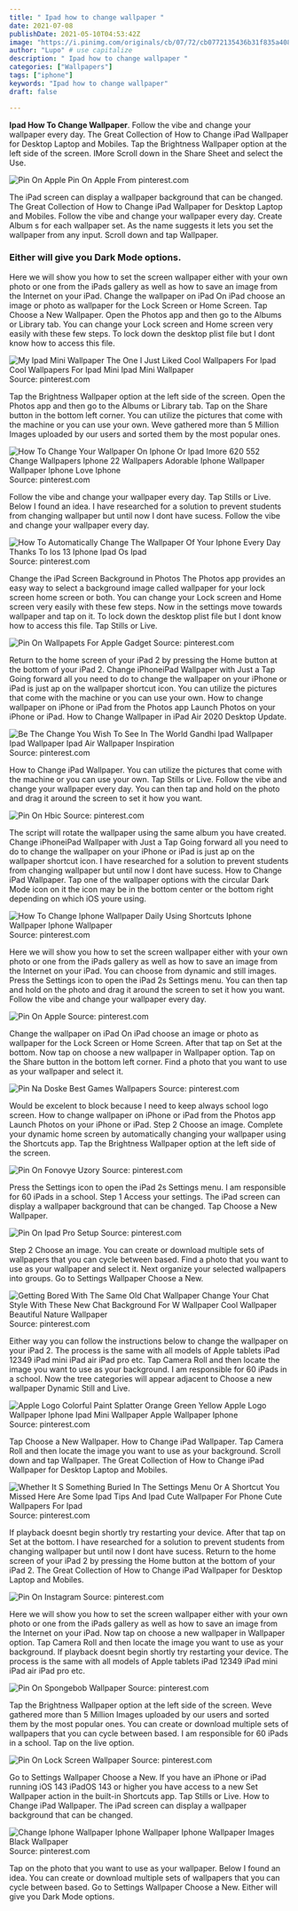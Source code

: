 ```yaml
---
title: " Ipad how to change wallpaper "
date: 2021-07-08
publishDate: 2021-05-10T04:53:42Z
image: "https://i.pinimg.com/originals/cb/07/72/cb0772135436b31f835a40810258a273.jpg"
author: "Lupo" # use capitalize
description: " Ipad how to change wallpaper "
categories: ["Wallpapers"]
tags: ["iphone"]
keywords: "Ipad how to change wallpaper"
draft: false

---
```



**Ipad How To Change Wallpaper**. Follow the vibe and change your wallpaper every day. The Great Collection of How to Change iPad Wallpaper for Desktop Laptop and Mobiles. Tap the Brightness Wallpaper option at the left side of the screen. IMore Scroll down in the Share Sheet and select the Use.

![Pin On Apple](https://i.pinimg.com/originals/d4/8b/e2/d48be2e9f037b72927fd2ec833b56950.jpg "Pin On Apple")
Pin On Apple From pinterest.com


The iPad screen can display a wallpaper background that can be changed. The Great Collection of How to Change iPad Wallpaper for Desktop Laptop and Mobiles. Follow the vibe and change your wallpaper every day. Create Album s for each wallpaper set. As the name suggests it lets you set the wallpaper from any input. Scroll down and tap Wallpaper.

### Either will give you Dark Mode options.

Here we will show you how to set the screen wallpaper either with your own photo or one from the iPads gallery as well as how to save an image from the Internet on your iPad. Change the wallpaper on iPad On iPad choose an image or photo as wallpaper for the Lock Screen or Home Screen. Tap Choose a New Wallpaper. Open the Photos app and then go to the Albums or Library tab. You can change your Lock screen and Home screen very easily with these few steps. To lock down the desktop plist file but I dont know how to access this file.


![My Ipad Mini Wallpaper The One I Just Liked Cool Wallpapers For Ipad Cool Wallpapers For Ipad Mini Ipad Mini Wallpaper](https://i.pinimg.com/originals/20/21/f8/2021f88b50daa73b90e4a23b2b0f00bc.jpg "My Ipad Mini Wallpaper The One I Just Liked Cool Wallpapers For Ipad Cool Wallpapers For Ipad Mini Ipad Mini Wallpaper")
Source: pinterest.com

Tap the Brightness Wallpaper option at the left side of the screen. Open the Photos app and then go to the Albums or Library tab. Tap on the Share button in the bottom left corner. You can utilize the pictures that come with the machine or you can use your own. Weve gathered more than 5 Million Images uploaded by our users and sorted them by the most popular ones.

![How To Change Your Wallpaper On Iphone Or Ipad Imore 620 552 Change Wallpapers Iphone 22 Wallpapers Adorable Iphone Wallpaper Wallpaper Iphone Love Iphone](https://i.pinimg.com/736x/0c/42/7a/0c427aeb905d35c0d3c364bf4bcaa2e7.jpg "How To Change Your Wallpaper On Iphone Or Ipad Imore 620 552 Change Wallpapers Iphone 22 Wallpapers Adorable Iphone Wallpaper Wallpaper Iphone Love Iphone")
Source: pinterest.com

Follow the vibe and change your wallpaper every day. Tap Stills or Live. Below I found an idea. I have researched for a solution to prevent students from changing wallpaper but until now I dont have sucess. Follow the vibe and change your wallpaper every day.

![How To Automatically Change The Wallpaper Of Your Iphone Every Day Thanks To Ios 13 Iphone Ipad Os Ipad](https://i.pinimg.com/originals/c8/a6/e4/c8a6e45d65b0dbbaec490dea5b77cdde.jpg "How To Automatically Change The Wallpaper Of Your Iphone Every Day Thanks To Ios 13 Iphone Ipad Os Ipad")
Source: pinterest.com

Change the iPad Screen Background in Photos The Photos app provides an easy way to select a background image called wallpaper for your lock screen home screen or both. You can change your Lock screen and Home screen very easily with these few steps. Now in the settings move towards wallpaper and tap on it. To lock down the desktop plist file but I dont know how to access this file. Tap Stills or Live.

![Pin On Wallpapets For Apple Gadget](https://i.pinimg.com/originals/41/f3/51/41f351f30efe4be71a2523c5254dcd4f.jpg "Pin On Wallpapets For Apple Gadget")
Source: pinterest.com

Return to the home screen of your iPad 2 by pressing the Home button at the bottom of your iPad 2. Change iPhoneiPad Wallpaper with Just a Tap Going forward all you need to do to change the wallpaper on your iPhone or iPad is just ap on the wallpaper shortcut icon. You can utilize the pictures that come with the machine or you can use your own. How to change wallpaper on iPhone or iPad from the Photos app Launch Photos on your iPhone or iPad. How to Change Wallpaper in iPad Air 2020 Desktop Update.

![Be The Change You Wish To See In The World Gandhi Ipad Wallpaper Ipad Wallpaper Ipad Air Wallpaper Inspiration](https://i.pinimg.com/originals/62/d3/ed/62d3edcc597a365d0eac3136bfb1f415.jpg "Be The Change You Wish To See In The World Gandhi Ipad Wallpaper Ipad Wallpaper Ipad Air Wallpaper Inspiration")
Source: pinterest.com

How to Change iPad Wallpaper. You can utilize the pictures that come with the machine or you can use your own. Tap Stills or Live. Follow the vibe and change your wallpaper every day. You can then tap and hold on the photo and drag it around the screen to set it how you want.

![Pin On Hbic](https://i.pinimg.com/originals/47/9c/b0/479cb098add0e85d0c94311e3951c643.png "Pin On Hbic")
Source: pinterest.com

The script will rotate the wallpaper using the same album you have created. Change iPhoneiPad Wallpaper with Just a Tap Going forward all you need to do to change the wallpaper on your iPhone or iPad is just ap on the wallpaper shortcut icon. I have researched for a solution to prevent students from changing wallpaper but until now I dont have sucess. How to Change iPad Wallpaper. Tap one of the wallpaper options with the circular Dark Mode icon on it the icon may be in the bottom center or the bottom right depending on which iOS youre using.

![How To Change Iphone Wallpaper Daily Using Shortcuts Iphone Wallpaper Iphone Wallpaper](https://i.pinimg.com/originals/37/7b/a7/377ba72ac713ba689d3825bddd951ec6.png "How To Change Iphone Wallpaper Daily Using Shortcuts Iphone Wallpaper Iphone Wallpaper")
Source: pinterest.com

Here we will show you how to set the screen wallpaper either with your own photo or one from the iPads gallery as well as how to save an image from the Internet on your iPad. You can choose from dynamic and still images. Press the Settings icon to open the iPad 2s Settings menu. You can then tap and hold on the photo and drag it around the screen to set it how you want. Follow the vibe and change your wallpaper every day.

![Pin On Apple](https://i.pinimg.com/originals/d4/8b/e2/d48be2e9f037b72927fd2ec833b56950.jpg "Pin On Apple")
Source: pinterest.com

Change the wallpaper on iPad On iPad choose an image or photo as wallpaper for the Lock Screen or Home Screen. After that tap on Set at the bottom. Now tap on choose a new wallpaper in Wallpaper option. Tap on the Share button in the bottom left corner. Find a photo that you want to use as your wallpaper and select it.

![Pin Na Doske Best Games Wallpapers](https://i.pinimg.com/originals/01/08/30/010830d4e793b3c0904d13767bd713f0.png "Pin Na Doske Best Games Wallpapers")
Source: pinterest.com

Would be excelent to block because I need to keep always school logo screen. How to change wallpaper on iPhone or iPad from the Photos app Launch Photos on your iPhone or iPad. Step 2 Choose an image. Complete your dynamic home screen by automatically changing your wallpaper using the Shortcuts app. Tap the Brightness Wallpaper option at the left side of the screen.

![Pin On Fonovye Uzory](https://i.pinimg.com/236x/62/b9/32/62b9324901b39745af5318e0a332a74f.jpg "Pin On Fonovye Uzory")
Source: pinterest.com

Press the Settings icon to open the iPad 2s Settings menu. I am responsible for 60 iPads in a school. Step 1 Access your settings. The iPad screen can display a wallpaper background that can be changed. Tap Choose a New Wallpaper.

![Pin On Ipad Pro Setup](https://i.pinimg.com/originals/7a/e1/91/7ae1913a716ec505694b39723ba6c54d.png "Pin On Ipad Pro Setup")
Source: pinterest.com

Step 2 Choose an image. You can create or download multiple sets of wallpapers that you can cycle between based. Find a photo that you want to use as your wallpaper and select it. Next organize your selected wallpapers into groups. Go to Settings Wallpaper Choose a New.

![Getting Bored With The Same Old Chat Wallpaper Change Your Chat Style With These New Chat Background For W Wallpaper Cool Wallpaper Beautiful Nature Wallpaper](https://i.pinimg.com/originals/5c/e2/2f/5ce22f312394fe9e151eb59e90f51568.png "Getting Bored With The Same Old Chat Wallpaper Change Your Chat Style With These New Chat Background For W Wallpaper Cool Wallpaper Beautiful Nature Wallpaper")
Source: pinterest.com

Either way you can follow the instructions below to change the wallpaper on your iPad 2. The process is the same with all models of Apple tablets iPad 12349 iPad mini iPad air iPad pro etc. Tap Camera Roll and then locate the image you want to use as your background. I am responsible for 60 iPads in a school. Now the tree categories will appear adjacent to Choose a new wallpaper Dynamic Still and Live.

![Apple Logo Colorful Paint Splatter Orange Green Yellow Apple Logo Wallpaper Iphone Ipad Mini Wallpaper Apple Wallpaper Iphone](https://i.pinimg.com/originals/8d/84/7d/8d847de4f6f9b95f722bb5ad907d3c53.jpg "Apple Logo Colorful Paint Splatter Orange Green Yellow Apple Logo Wallpaper Iphone Ipad Mini Wallpaper Apple Wallpaper Iphone")
Source: pinterest.com

Tap Choose a New Wallpaper. How to Change iPad Wallpaper. Tap Camera Roll and then locate the image you want to use as your background. Scroll down and tap Wallpaper. The Great Collection of How to Change iPad Wallpaper for Desktop Laptop and Mobiles.

![Whether It S Something Buried In The Settings Menu Or A Shortcut You Missed Here Are Some Ipad Tips And Ipad Cute Wallpaper For Phone Cute Wallpapers For Ipad](https://i.pinimg.com/originals/bf/bf/cc/bfbfccb0a6cde360336c908c62ec356d.png "Whether It S Something Buried In The Settings Menu Or A Shortcut You Missed Here Are Some Ipad Tips And Ipad Cute Wallpaper For Phone Cute Wallpapers For Ipad")
Source: pinterest.com

If playback doesnt begin shortly try restarting your device. After that tap on Set at the bottom. I have researched for a solution to prevent students from changing wallpaper but until now I dont have sucess. Return to the home screen of your iPad 2 by pressing the Home button at the bottom of your iPad 2. The Great Collection of How to Change iPad Wallpaper for Desktop Laptop and Mobiles.

![Pin On Instagram](https://i.pinimg.com/originals/19/06/ef/1906ef0d7db0adb616c5f27a78999556.jpg "Pin On Instagram")
Source: pinterest.com

Here we will show you how to set the screen wallpaper either with your own photo or one from the iPads gallery as well as how to save an image from the Internet on your iPad. Now tap on choose a new wallpaper in Wallpaper option. Tap Camera Roll and then locate the image you want to use as your background. If playback doesnt begin shortly try restarting your device. The process is the same with all models of Apple tablets iPad 12349 iPad mini iPad air iPad pro etc.

![Pin On Spongebob Wallpaper](https://i.pinimg.com/originals/5f/16/4d/5f164d62507f61ed00bc2d8b437819b4.png "Pin On Spongebob Wallpaper")
Source: pinterest.com

Tap the Brightness Wallpaper option at the left side of the screen. Weve gathered more than 5 Million Images uploaded by our users and sorted them by the most popular ones. You can create or download multiple sets of wallpapers that you can cycle between based. I am responsible for 60 iPads in a school. Tap on the live option.

![Pin On Lock Screen Wallpaper](https://i.pinimg.com/originals/af/c4/8c/afc48c2810a35bc4a49bc9e34caf4c77.png "Pin On Lock Screen Wallpaper")
Source: pinterest.com

Go to Settings Wallpaper Choose a New. If you have an iPhone or iPad running iOS 143 iPadOS 143 or higher you have access to a new Set Wallpaper action in the built-in Shortcuts app. Tap Stills or Live. How to Change iPad Wallpaper. The iPad screen can display a wallpaper background that can be changed.

![Change Iphone Wallpaper Iphone Wallpaper Iphone Wallpaper Images Black Wallpaper](https://i.pinimg.com/originals/cb/07/72/cb0772135436b31f835a40810258a273.jpg "Change Iphone Wallpaper Iphone Wallpaper Iphone Wallpaper Images Black Wallpaper")
Source: pinterest.com

Tap on the photo that you want to use as your wallpaper. Below I found an idea. You can create or download multiple sets of wallpapers that you can cycle between based. Go to Settings Wallpaper Choose a New. Either will give you Dark Mode options.

